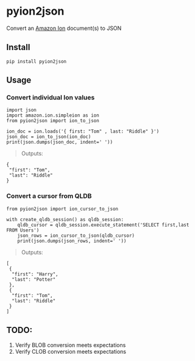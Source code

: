 # pyion2json

Convert an [Amazon Ion](http://amzn.github.io/ion-docs/) document(s) to JSON

## Install

```
pip install pyion2json
```

## Usage

### Convert individual Ion values

```
import json
import amazon.ion.simpleion as ion
from pyion2json import ion_to_json

ion_doc = ion.loads('{ first: "Tom" , last: "Riddle" }')
json_doc = ion_to_json(ion_doc)
print(json.dumps(json_doc, indent=' '))

```

> Outputs:

```
{
 "first": "Tom",
 "last": "Riddle"
}
```

### Convert a cursor from QLDB

```
from pyion2json import ion_cursor_to_json

with create_qldb_session() as qldb_session:
    qldb_cursor = qldb_session.execute_statement('SELECT first,last FROM Users')
    json_rows = ion_cursor_to_json(qldb_cursor)
    print(json.dumps(json_rows, indent=' '))

```

> Outputs:

```
[
 {
  "first": "Harry",
  "last": "Potter"
 },
 {
  "first": "Tom",
  "last": "Riddle"
 }
]
```

## TODO:

1. Verify BLOB conversion meets expectations
2. Verify CLOB conversion meets expectations
